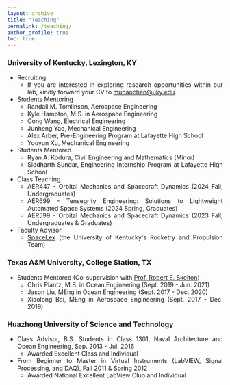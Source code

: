 ```yaml
---
layout: archive
title: "Teaching"
permalink: /teaching/
author_profile: true
toc: true
---
```


<div style="text-align: justify;" markdown="1">

### University of Kentucky, Lexington, KY
- Recruiting
    * If you are interested in exploring research opportunities within our lab, kindly forward your CV to muhaochen@uky.edu.
- Students Mentoring
    * Randall M. Tomlinson, Aerospace Engineering 
    * Kyle Hampton, M.S. in Aerospace Engineering 
    * Cong Wang, Electrical Engineering
    * Junheng Yao, Mechanical Engineering
    * Alex Arber, Pre-Engineering Program at Lafayette High School
    * Youyun Xu, Mechanical Engineering 
- Students Mentored
    * Ryan A. Kodura, Civil Engineering and Mathematics (Minor)
    * Siddharth Sundar, Engineering Internship Program at Lafayette High School
- Class Teaching
    * AER447 - Orbital Mechanics and Spacecraft Dynamics (2024 Fall, Undergraduates)
    * AER699 - Tensegrity Engineering: Solutions to Lightweight Automated Space Systems (2024 Spring, Graduates)
    * AER599 - Orbital Mechanics and Spacecraft Dynamics (2023 Fall, Undergraduates & Graduates)
- Faculty Advisor
    * [SpaceLex](https://spacelex.engr.uky.edu/projects/meridian) (the University of Kentucky's Rocketry and Propulsion Team)

<!-- (committee member) -->

<!-- ### Dartmouth College
- Student Mentoring (with [Prof. Devin Balkcom](https://web.cs.dartmouth.edu/people/devin-j-balkcom))
    * Luyang Zhao, Ph.D. in Computer Science (Feb. 2024 - Pressent)
    * Yitao Jiang, Ph.D. in Computer Science (Feb. 2024 - Pressent)
    * Matthew Chun-Yi She, M.S. in Computer Science (Feb. 2024 - Pressent)

### University of Maryland, Baltimore County
- Student Mentored (with [Prof. Weidong Zhu](https://me.umbc.edu/dr-weidong-zhu/))
    * Abhinav Bharata, M.S. in Mechanical Engineering (Spet. 2022 - Aug. 2024)
    * Mohammad Riyaz Ur Rehman, M.S. in Mechanical Engineering (Spet. 2022 - May. 2024) -->

### Texas A&M University, College Station, TX
<!-- - Student Mentoring (with [Prof. Sami El Borgi](https://www.qatar.tamu.edu/programs/mechanical-engineering/faculty-and-staff/dr.-sami-el-borgi))
    * Rawad Yazbeck, Ph.D. in Aerospace Engineering (Jan. 2022 - Present)              
     - Research Topic: Adaptive Bandgap Formation in a Periodic Tensegrity Structure -->
<!-- - Student Mentoring (with [Prof. Manoranjan Majji](https://engineering.tamu.edu/aerospace/profiles/majji-manoranjan.html))
    * Idris Hussain, Aerospace Engineering (Sept. 2023 - Present) -->
- Students Mentored (Co-supervision with [Prof. Robert E. Skelton](https://bobskelton.github.io/))
    * Chris Plantz, M.S. in Ocean Engineering (Sept. 2019 - Jun. 2021)
        <!-- - Research Topic: Design and Experiment of A Robotic Tensegrity Dolphin -->
    * Jason Liu, MEng in Ocean Engineering (Sept. 2017 - Dec. 2020)
        <!-- - Research Topic: Software Development of Dynamics, Control, and Animation of Deployable Tensegrity Structures -->
    * Xiaolong Bai, MEng in Aerospace Engineering (Sept. 2017 - Dec. 2019)
        <!-- - Research Topic: Experiment Design of A Tensegrity Morphing Airfoil -->

### Huazhong University of Science and Technology   
- Class Advisor, B.S. Students in Class 1301, Naval Architecture and Ocean Engineering, Sep. 2013 - Jul. 2016
    * Awarded Excellent Class and Individual
- From Beginner to Master in Virtual Instruments (LabVIEW, Signal Processing, and DAQ), Fall 2011 & Spring 2012
    * Awarded National Excellent LabView Club and Individual



</div>